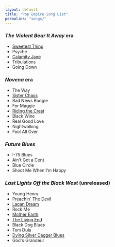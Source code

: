 ```yaml
---
layout: default
title: "Pop Empire Song List"
permalink: "songs/"
---
```


### *The Violent Bear It Away* era ###

 + [Sweetest Thing](sweetest-thing.txt)
 + Psyche
 + [Calamity Jane](songs/calamity-jane.pdf)
 + Tribulations
 + Going Down

### *Novena* era ###

 + The Way
 + [Sister Chaos](sister-chaos.txt)
 + Bad News Boogie
 + For Maggie
 + [Riding the Crest](RIDING%20THE%20CREST.txt)
 + Black Wine
 + Real Good Love
 + Nightwalking
 + Fool All Over

### *Future Blues* ###

 + I-75 Blues
 + Ain't Got a Cent
 + Blue Circle
 + Shoot Me When I'm Happy

### *Last Lights Off the Black West* (unreleased) ###

 + Young Henry
 + [Preachin' The Devil](songs/preachin-the-devil.pdf)
 + [Lagan Dream](LAGAN%20DREAM.txt)
 + Rock Me
 + [Mother Earth](mother-earth)
 + [The Living End](living-end)
 + Black Dog Blues
 + Tom Dula
 + [Dying Silver Dagger Blues](silver-dagger.txt)
 + God's Grandeur
